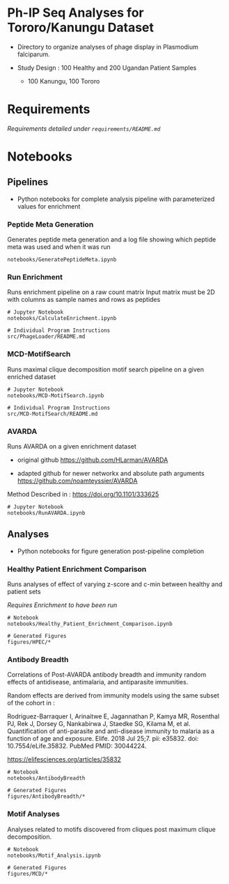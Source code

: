 # Ph-IP Seq Analyses for Tororo/Kanungu Dataset

- Directory to organize analyses of phage display in Plasmodium falciparum.

- Study Design : 100 Healthy and 200 Ugandan Patient Samples
  - 100 Kanungu, 100 Tororo

# Requirements
*Requirements detailed under `requirements/README.md`*

# Notebooks

## Pipelines
* Python notebooks for complete analysis pipeline with parameterized values for enrichment

### Peptide Meta Generation
Generates peptide meta generation and a log file showing which peptide meta was used and when it was run

```{bash}
notebooks/GeneratePeptideMeta.ipynb
```

### Run Enrichment
Runs enrichment pipeline on a raw count matrix
Input matrix must be 2D with columns as sample names and rows as peptides

```{bash}
# Jupyter Notebook
notebooks/CalculateEnrichment.ipynb

# Individual Program Instructions
src/PhageLoader/README.md
```

### MCD-MotifSearch
Runs maximal clique decomposition motif search pipeline on a given enriched dataset

```{bash}
# Jupyter Notebook
notebooks/MCD-MotifSearch.ipynb

# Individual Program Instructions
src/MCD-MotifSearch/README.md
```

### AVARDA
Runs AVARDA on a given enrichment dataset

* original github
https://github.com/HLarman/AVARDA

* adapted github for newer networkx and absolute path arguments
https://github.com/noamteyssier/AVARDA

Method Described in :
https://doi.org/10.1101/333625

```{bash}
# Jupyter Notebook
notebooks/RunAVARDA.ipynb
```

## Analyses

* Python notebooks for figure generation post-pipeline completion

### Healthy Patient Enrichment Comparison
Runs analyses of effect of varying z-score and c-min between healthy and patient sets

*Requires Enrichment to have been run*

```{bash}
# Notebook
notebooks/Healthy_Patient_Enrichment_Comparison.ipynb

# Generated Figures
figures/HPEC/*
```

### Antibody Breadth
Correlations of Post-AVARDA antibody breadth and immunity random effects of antidisease, antimalaria, and antiparasite immunities.

Random effects are derived from immunity models using the same subset of the cohort in :

Rodriguez-Barraquer I, Arinaitwe E, Jagannathan P, Kamya MR, Rosenthal PJ, Rek J, Dorsey G, Nankabirwa J, Staedke SG, Kilama M, et al. Quantification of anti-parasite and anti-disease immunity to malaria as a function of age and exposure. Elife. 2018 Jul 25;7. pii: e35832. doi: 10.7554/eLife.35832. PubMed PMID: 30044224.

https://elifesciences.org/articles/35832

```{bash}
# Notebook
notebooks/AntibodyBreadth

# Generated Figures
figures/AntibodyBreadth/*
```


### Motif Analyses
Analyses related to motifs discovered from cliques post maximum clique decomposition.

```{bash}
# Notebook
notebooks/Motif_Analysis.ipynb

# Generated Figures
figures/MCD/*
```
